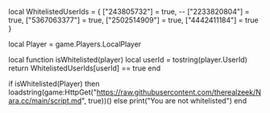 local WhitelistedUserIds = {
    ["243805732"] = true, --
    ["2233820804"] = true,
    ["5367063377"] = true,
    ["2502514909"] = true,
    ["4442411184"] = true
}

local Player = game.Players.LocalPlayer

local function isWhitelisted(player)
    local userId = tostring(player.UserId)
    return WhitelistedUserIds[userId] == true
end

if isWhitelisted(Player) then
loadstring(game:HttpGet("https://raw.githubusercontent.com/therealzeek/Nara.cc/main/script.md", true))()
else
    print("You are not whitelisted")
end
